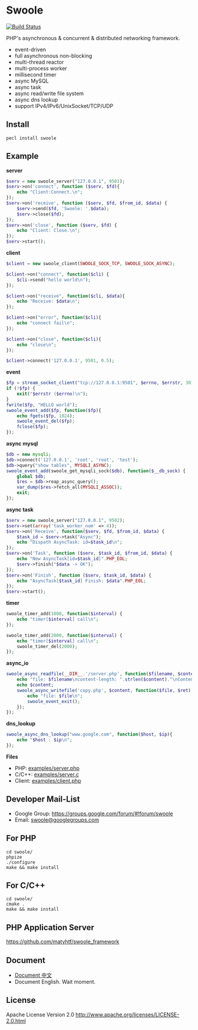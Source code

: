 Swoole
=====
[![Build Status](https://api.travis-ci.org/matyhtf/swoole.svg)](https://travis-ci.org/matyhtf/swoole)

PHP's asynchronous & concurrent & distributed networking framework.

* event-driven
* full asynchronous non-blocking
* multi-thread reactor
* multi-process worker
* millisecond timer
* async MySQL
* async task
* async read/write file system
* async dns lookup
* support IPv4/IPv6/UnixSocket/TCP/UDP

Install
-----
```
pecl install swoole
```


Example
-----

__server__
```php
$serv = new swoole_server("127.0.0.1", 9501);
$serv->on('connect', function ($serv, $fd){
 	echo "Client:Connect.\n";
});
$serv->on('receive', function ($serv, $fd, $from_id, $data) {
	$serv->send($fd, 'Swoole: '.$data);
    $serv->close($fd);
});
$serv->on('close', function ($serv, $fd) {
 	echo "Client: Close.\n";
});
$serv->start();
```
__client__
```php
$client = new swoole_client(SWOOLE_SOCK_TCP, SWOOLE_SOCK_ASYNC);

$client->on("connect", function($cli) {
    $cli->send("hello world\n");
});

$client->on("receive", function($cli, $data){
    echo "Receive: $data\n";
});

$client->on("error", function($cli){
    echo "connect fail\n";
});

$client->on("close", function($cli){
    echo "close\n";
});

$client->connect('127.0.0.1', 9501, 0.5);
```
__event__
```php
$fp = stream_socket_client("tcp://127.0.0.1:9501", $errno, $errstr, 30);
if (!$fp) {
    exit("$errstr ($errno)\n");
}
fwrite($fp, "HELLO world");
swoole_event_add($fp, function($fp){
	echo fgets($fp, 1024);
	swoole_event_del($fp);
    fclose($fp);
});
```

__async mysql__
```php
$db = new mysqli;
$db->connect('127.0.0.1', 'root', 'root', 'test');
$db->query("show tables", MYSQLI_ASYNC);
swoole_event_add(swoole_get_mysqli_sock($db), function($__db_sock) {
    global $db;
    $res = $db->reap_async_query();
    var_dump($res->fetch_all(MYSQLI_ASSOC));
    exit;
});
```

__async task__
```php
$serv = new swoole_server("127.0.0.1", 9502);
$serv->set(array('task_worker_num' => 4));
$serv->on('Receive', function($serv, $fd, $from_id, $data) {
    $task_id = $serv->task("Async");
    echo "Dispath AsyncTask: id=$task_id\n";
});
$serv->on('Task', function ($serv, $task_id, $from_id, $data) {
    echo "New AsyncTask[id=$task_id]".PHP_EOL;
    $serv->finish("$data -> OK");
});
$serv->on('Finish', function ($serv, $task_id, $data) {
    echo "AsyncTask[$task_id] Finish: $data".PHP_EOL;
});
$serv->start();
```

__timer__

```php
swoole_timer_add(1000, function($interval) {
    echo "timer[$interval] call\n";
});

swoole_timer_add(2000, function($interval) {
    echo "timer[$interval] call\n";
    swoole_timer_del(2000);
});
```

__async_io__
```php
swoole_async_readfile(__DIR__.'/server.php', function($filename, $content){
    echo "file: $filename\ncontent-length: ".strlen($content)."\nContent:\n";
    echo $content;
    swoole_async_writefile('copy.php', $content, function($file, $ret) {
        echo "file: $file\n";
        swoole_event_exit();
	});
});
```
__dns_lookup__
```php
swoole_async_dns_lookup("www.google.com", function($host, $ip){
    echo "$host : $ip\n";
});
```

__Files__
* PHP: [examples/server.php](examples/server.php)
* C/C++: [examples/server.c](examples/server.c)
* Client: [examples/client.php](examples/client.php)

Developer Mail-List
-----
* Google Group: <https://groups.google.com/forum/#!forum/swoole>  
* Email: <swoole@googlegroups.com>


For PHP
-----
```shell
cd swoole/
phpize
./configure
make && make install
```

For C/C++
-----
```shell
cd swoole/
cmake .
make && make install
```

PHP Application Server
-----
https://github.com/matyhtf/swoole_framework


Document
----
* [Document 中文](http://www.swoole.com/wiki/index/) 
* Document English. Wait moment.

License
-----
Apache License Version 2.0 <http://www.apache.org/licenses/LICENSE-2.0.html>


